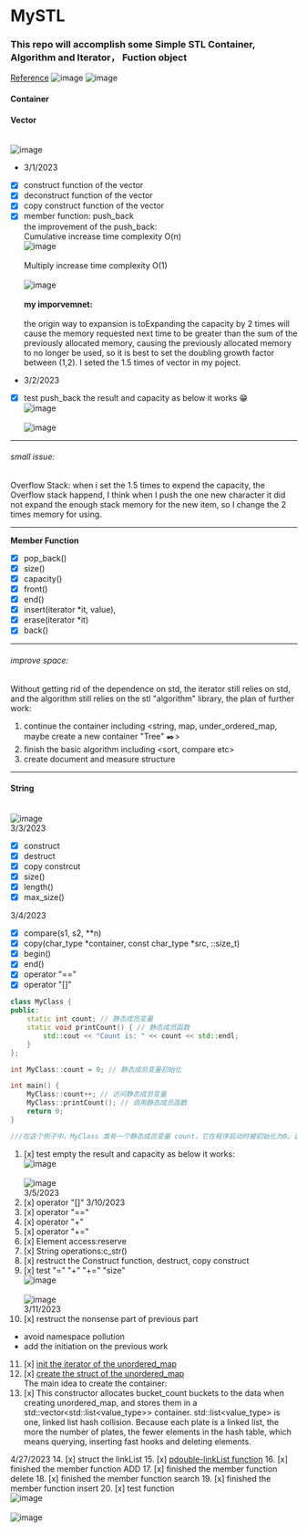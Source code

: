 # MySTL

### This repo will accomplish some Simple STL Container, Algorithm and Iterator， Fuction object
[Reference](https://blog.csdn.net/TowerOs/article/details/103957395)
![image](Image/20200113145457969.png)
![image](Image/20200113170635707.png)

#### Container
#### Vector
</br>![image](Image/vector.png)<br/>
* 3/1/2023
- [x] construct function of the vector
- [x] deconstruct function of the vector
- [x] copy construct function of the vector
- [x] member function: push_back
<br/> the improvement of the push_back: </br>
Cumulative increase time complexity O(n) 
<br/>![image](Image/Cumulative_increase.png)</br>
<br/> Multiply increase time complexity O(1)</br>
<br/> ![image](Image/multiply.png) </br>
<br/> **my imporvemnet:** <br/>
<br/>the origin way to expansion is toExpanding the capacity by 2 times will cause the memory requested next time to be greater than the sum of the previously allocated memory, causing the previously allocated memory to no longer be used, so it is best to set the doubling growth factor between (1,2).
 I seted the 1.5 times of vector in my poject.<br/>

*  3/2/2023
- [x] test push_back the result and capacity as below it works :grin:
<br/>![image](Image/test_push_bcak.png)</br>
<br/>![image](Image/result_push_back.png)</br>
***
###### small issue:
Overflow Stack:
when i set the 1.5 times to expend the capacity, the Overflow stack happend, I think when I push the one new character it did not expand the enough stack memory for the new item, so I change the 2 times memory for using.
***
**Member Function**
- [x] pop_back()
- [x] size()
- [x] capacity() 
- [x] front() 
- [x] end()
- [x] insert(iterator *it, value), 
- [x] erase(iterator *it)
- [x] back()
***
###### improve space:
Without getting rid of the dependence on std, the iterator still relies on std, and the algorithm still relies on the stl "algorithm" library, the plan of
further work:
1. continue the container including <string, map, under_ordered_map, maybe create a new container "Tree" :black_nib:>
2. finish the basic algorithm including <sort, compare etc> 
3. create document and measure structure
***



#### String
</br>![image](Image/string.png)<br/>
3/3/2023
- [x] construct
- [x] destruct
- [x] copy constrcut
- [x] size()
- [x] length()
- [x] max_size()

3/4/2023
- [x] compare(s1, s2, **n)
- [x] copy(char_type *container, const char_type *src, ::size_t)
- [x] begin()
- [x] end()
- [x] operator "=="
- [x] operator "[]"

```c++
class MyClass {
public:
    static int count; // 静态成员变量
    static void printCount() { // 静态成员函数
        std::cout << "Count is: " << count << std::endl;
    }
};

int MyClass::count = 0; // 静态成员变量初始化

int main() {
    MyClass::count++; // 访问静态成员变量
    MyClass::printCount(); // 调用静态成员函数
    return 0;
}

///在这个例子中，MyClass 类有一个静态成员变量 count，它在程序启动时被初始化为0。该类还有一个静态成员函数 printCount()，该函数可以通过类名调用，而不需要创建类的实例。在 main() 函数中，我们通过 MyClass::count 访问静态成员变量，并通过 MyClass::printCount() 调用静态成员函数。由于静态成员与类的实例无关，因此我们无需创建任何 MyClass 的对象即可访问和操作静态成员。
```
1. [x] test empty the result and capacity as below it works:
<br/>![image](Image/string_empty.png)</br>
<br/>![image](Image/stirng_empty_result.png)</br>
3/5/2023
2. [x] operator "[]"
3/10/2023
3. [x] operator "=="
4. [x] operator "+"
5. [x] operator "+="
6. [x] Element access:reserve
7. [x] String operations:c_str()
8. [x] restruct the Construct function, destruct, copy construct
9. [x] test "=" "+" "+=" "size"
  <br/>![image](Image/size_+.png)</br>
  <br/>![image](Image/result_string.png)</br>
3/11/2023
10. [x] restruct the nonsense part of previous part
* avoid namespace pollution
* add the initiation on the previous work
11. [x] [init the iterator of the unordered_map](Src/Container/unorderedMap.cpp)
12. [x] [create the struct of the unordered_map](Src/Container/unorderedMap.cpp)
</br>The main idea to create the container:
13. [x] This constructor allocates bucket_count buckets to the data when creating unordered_map, and stores them in a std::vector<std::list<value_type>> container. std::list<value_type> is one, linked list hash collision. Because each plate is a linked list, the more the number of plates, the fewer elements in the hash table, which means querying, inserting fast hooks and deleting elements.

4/27/2023
14. [x] struct the linkList
15. [x] [pdouble-linkList function](Src/Container/linkedList.cpp)
16. [x] finished the member function ADD
17. [x] finished the member function delete
18. [x] finished the member function search 
19. [x] finished the member function insert
20. [x] test function
<br/>![image](Image/test-function.png)</br>
<br/>![image](Image/linkList-test.png)</br>

